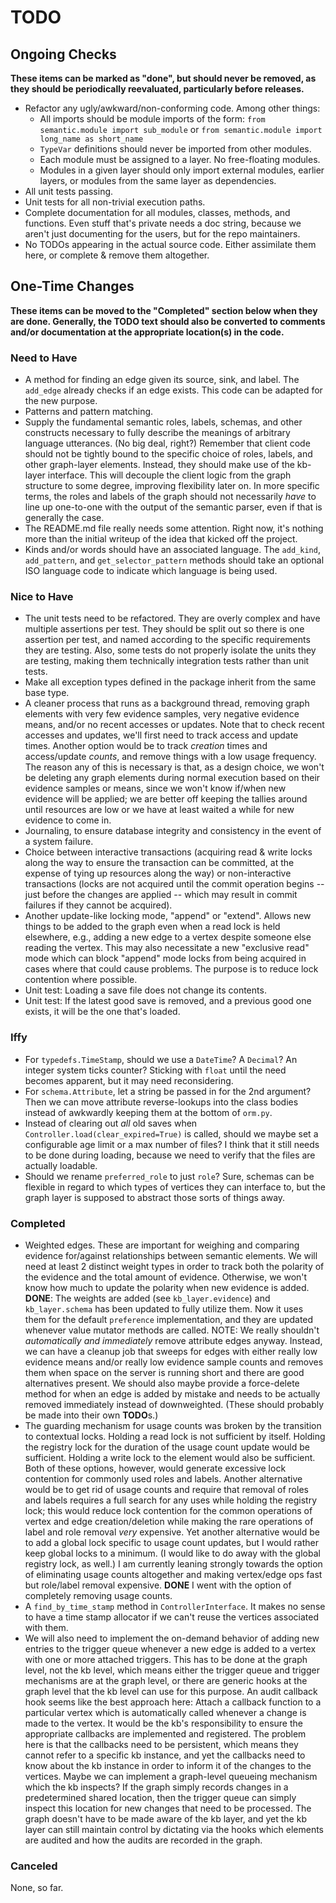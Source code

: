 # TODO

## Ongoing Checks

**These items can be marked as "done", but should never be removed, as they should 
be periodically reevaluated, particularly before releases.**

* Refactor any ugly/awkward/non-conforming code. Among other things:
    * All imports should be module imports of the form:
      `from semantic.module import sub_module` or
      `from semantic.module import long_name as short_name`
    * `TypeVar` definitions should never be imported from other modules.
    * Each module must be assigned to a layer. No free-floating modules.
    * Modules in a given layer should only import external modules, earlier
      layers, or modules from the same layer as dependencies.
* All unit tests passing.
* Unit tests for all non-trivial execution paths.
* Complete documentation for all modules, classes, methods, and functions. Even
  stuff that's private needs a doc string, because we aren't just documenting for
  the users, but for the repo maintainers.
* No TODOs appearing in the actual source code. Either assimilate them here, or
  complete & remove them altogether.

## One-Time Changes

**These items can be moved to the "Completed" section below when they are done. 
Generally, the TODO text should also be converted to comments and/or documentation 
at the appropriate location(s) in the code.**

### Need to Have

* A method for finding an edge given its source, sink, and label. The `add_edge`
  already checks if an edge exists. This code can be adapted for the new purpose.
* Patterns and pattern matching.
* Supply the fundamental semantic roles, labels, schemas, and other constructs 
  necessary to fully describe the meanings of arbitrary language utterances. (No big 
  deal, right?) Remember that client code should not be tightly bound to the specific 
  choice of roles, labels, and other graph-layer elements. Instead, they should make 
  use of the kb-layer interface. This will decouple the client logic from the graph 
  structure to some degree, improving flexibility later on. In more specific terms, 
  the roles and labels of the graph should not necessarily *have* to line up 
  one-to-one with the output of the semantic parser, even if that is generally the 
  case.
* The README.md file really needs some attention. Right now, it's nothing more than
  the initial writeup of the idea that kicked off the project.
* Kinds and/or words should have an associated language. The `add_kind`, `add_pattern`, 
  and `get_selector_pattern` methods should take an optional ISO language code to 
  indicate which language is being used. 

### Nice to Have

* The unit tests need to be refactored. They are overly complex and have multiple
  assertions per test. They should be split out so there is one assertion per test,
  and named according to the specific requirements they are testing. Also, some 
  tests do not properly isolate the units they are testing, making them technically
  integration tests rather than unit tests.
* Make all exception types defined in the package inherit from the same base type.
* A cleaner process that runs as a background thread, removing graph elements with
  very few evidence samples, very negative evidence means, and/or no recent 
  accesses or updates. Note that to check recent accesses and updates, we'll first 
  need to track access and update times. Another option would be to track *creation* 
  times and access/update *counts*, and remove things with a low usage frequency. 
  The reason any of this is necessary is that, as a design choice, we won't be 
  deleting any graph elements during normal execution based on their evidence 
  samples or means, since we won't know if/when new evidence will be applied; we 
  are better off keeping the tallies around until resources are low or we have at 
  least waited a while for new evidence to come in.
* Journaling, to ensure database integrity and consistency in the event of a system
  failure.
* Choice between interactive transactions (acquiring read & write locks along the
  way to ensure the transaction can be committed, at the expense of tying up 
  resources along the way) or non-interactive transactions (locks are not acquired 
  until the commit operation begins -- just before the changes are applied -- which 
  may result in commit failures if they cannot be acquired).
* Another update-like locking mode, "append" or "extend". Allows new things to be
  added to the graph even when a read lock is held elsewhere, e.g., adding a new
  edge to a vertex despite someone else reading the vertex. This may also necessitate
  a new "exclusive read" mode which can block "append" mode locks from being acquired
  in cases where that could cause problems. The purpose is to reduce lock contention
  where possible.
* Unit test: Loading a save file does not change its contents.
* Unit test: If the latest good save is removed, and a previous good one exists, it 
  will be the one that's loaded.

### Iffy

* For `typedefs.TimeStamp`, should we use a `DateTime`? A `Decimal`? An integer 
  system ticks counter? Sticking with `float` until the need becomes apparent, but 
  it may need reconsidering.
* For `schema.Attribute`, let a string be passed in for the 2nd argument? Then we 
  can move attribute reverse-lookups into the class bodies instead of awkwardly 
  keeping them at the bottom of `orm.py`.
* Instead of clearing out *all* old saves when `Controller.load(clear_expired=True)`
  is called, should we maybe set a configurable age limit or a max number of files?
  I think that it still needs to be done during loading, because we need to verify
  that the files are actually loadable.
* Should we rename `preferred_role` to just `role`? Sure, schemas can be flexible
  in regard to which types of vertices they can interface to, but the graph layer 
  is supposed to abstract those sorts of things away.

### Completed

* Weighted edges. These are important for weighing and comparing evidence for/against
  relationships between semantic elements. We will need at least 2 distinct weight
  types in order to track both the polarity of the evidence and the total amount of
  evidence. Otherwise, we won't know how much to update the polarity when new 
  evidence is added. **DONE**: The weights are added (see `kb_layer.evidence`) and 
  `kb_layer.schema` has been updated to fully utilize them. Now it uses them for the 
  default `preference` implementation, and they are updated whenever value mutator 
  methods are called. NOTE: We really shouldn't *automatically and immediately* 
  remove attribute edges anyway. Instead, we can have a cleanup job that sweeps for 
  edges with either really low evidence means and/or really low evidence sample 
  counts and removes them when space on the server is running short and there are 
  good alternatives present. We should also maybe provide a force-delete method for
  when an edge is added by mistake and needs to be actually removed immediately 
  instead of downweighted. (These should probably be made into their own 
  **TODO**s.)
* The guarding mechanism for usage counts was broken by the transition to contextual
  locks. Holding a read lock is not sufficient by itself. Holding the registry lock
  for the duration of the usage count update would be sufficient. Holding a write 
  lock to the element would also be sufficient. Both of these options, however, 
  would generate excessive lock contention for commonly used roles and labels. 
  Another alternative would be to get rid of usage counts and require that removal 
  of roles and labels requires a full search for any uses while holding the registry
  lock; this would reduce lock contention for the common operations of vertex and 
  edge creation/deletion while making the rare operations of label and role removal 
  *very* expensive. Yet another alternative would be to add a global lock specific 
  to usage count updates, but I would rather keep global locks to a minimum. (I would
  like to do away with the global registry lock, as well.) I am currently leaning 
  strongly towards the option of eliminating usage counts altogether and making 
  vertex/edge ops fast but role/label removal expensive. **DONE** I went with the
  option of completely removing usage counts.
* A `find_by_time_stamp` method in `ControllerInterface`. It makes no sense to have
  a time stamp allocator if we can't reuse the vertices associated with them.
* We will also need to implement the on-demand behavior of adding new entries to
  the trigger queue whenever a new edge is added to a vertex with one or more attached
  triggers. This has to be done at the graph level, not the kb level, which means
  either the trigger queue and trigger mechanisms are at the graph level, or there
  are generic hooks at the graph level that the kb level can use for this purpose.
  An audit callback hook seems like the best approach here: Attach a callback
  function to a particular vertex which is automatically called whenever a change is
  made to the vertex. It would be the kb's responsibility to ensure the appropriate
  callbacks are implemented and registered. The problem here is that the callbacks
  need to be persistent, which means they cannot refer to a specific kb instance, and
  yet the callbacks need to know about the kb instance in order to inform it of the
  changes to the vertices. Maybe we can implement a graph-level queueing mechanism
  which the kb inspects? If the graph simply records changes in a predetermined
  shared location, then the trigger queue can simply inspect this location for new
  changes that need to be processed. The graph doesn't have to be made aware of the
  kb layer, and yet the kb layer can still maintain control by dictating via the hooks
  which elements are audited and how the audits are recorded in the graph.



### Canceled

None, so far.
